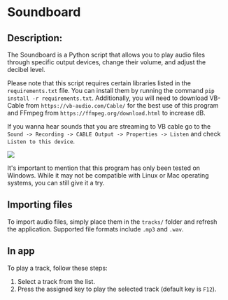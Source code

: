 # Soundboard
## Description:
The Soundboard is a Python script that allows you to play audio files through specific output devices, change their volume, and adjust the decibel level.

Please note that this script requires certain libraries listed in the `requirements.txt` file. You can install them by running the command `pip install -r requirements.txt`. Additionally, you will need to download VB-Cable from `https://vb-audio.com/Cable/` for the best use of this program and FFmpeg from `https://ffmpeg.org/download.html` to increase dB.

If you wanna hear sounds that you are streaming to VB cable go to the `Sound -> Recording -> CABLE Output -> Properties -> Listen` and check `Listen to this device`.

![](https://github.com/DefinitelyNotRandomNickname/Soundboard/tree/main/rd_prp.png)

It's important to mention that this program has only been tested on Windows. While it may not be compatible with Linux or Mac operating systems, you can still give it a try.

## Importing files
To import audio files, simply place them in the `tracks/` folder and refresh the application. Supported file formats include `.mp3` and `.wav`.

## In app
To play a track, follow these steps:

1. Select a track from the list.
2. Press the assigned key to play the selected track (default key is `F12`).
